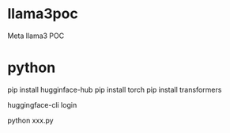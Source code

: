 # llama3poc
Meta llama3 POC

# python
pip install hugginface-hub
pip install torch
pip install transformers

huggingface-cli login

python xxx.py


